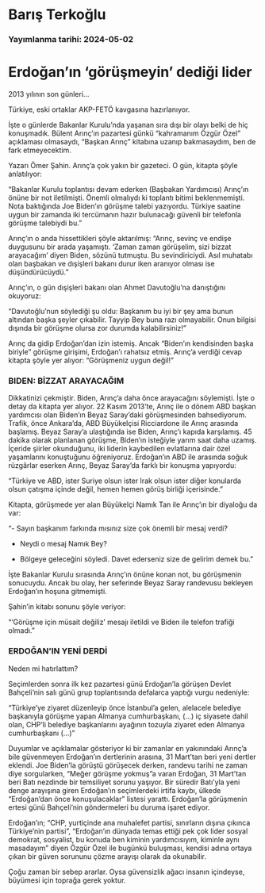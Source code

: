 # Barış Terkoğlu

### Yayımlanma tarihi: 2024-05-02

# Erdoğan’ın ‘görüşmeyin’ dediği lider

2013 yılının son günleri...

Türkiye, eski ortaklar AKP-FETÖ kavgasına hazırlanıyor.

İşte o günlerde Bakanlar Kurulu’nda yaşanan sıra dışı bir olayı belki de hiç konuşmadık. Bülent Arınç’ın pazartesi günkü “kahramanım Özgür Özel” açıklaması olmasaydı, “Başkan Arınç” kitabına uzanıp bakmasaydım, ben de fark etmeyecektim.

Yazarı Ömer Şahin. Arınç’a çok yakın bir gazeteci. O gün, kitapta şöyle anlatılıyor:

“Bakanlar Kurulu toplantısı devam ederken (Başbakan Yardımcısı) Arınç’ın önüne bir not iletilmişti. Önemli olmalıydı ki toplantı bitimi beklenmemişti. Nota baktığında Joe Biden’ın görüşme talebi yazıyordu. Türkiye saatine uygun bir zamanda iki tercümanın hazır bulunacağı güvenli bir telefonla görüşme talebiydi bu.”

Arınç’ın o anda hissettikleri şöyle aktarılmış: “Arınç, sevinç ve endişe duygusunu bir arada yaşamıştı. ‘Zaman zaman görüşelim, sizi bizzat arayacağım’ diyen Biden, sözünü tutmuştu. Bu sevindiriciydi. Asıl muhatabı olan başbakan ve dışişleri bakanı durur iken aranıyor olması ise düşündürücüydü.”

Arınç’ın, o gün dışişleri bakanı olan Ahmet Davutoğlu’na danıştığını okuyoruz:

“Davutoğlu’nun söylediği şu oldu: Başkanım bu iyi bir şey ama bunun altından başka şeyler çıkabilir. Tayyip Bey buna razı olmayabilir. Onun bilgisi dışında bir görüşme olursa zor durumda kalabilirsiniz!”

Arınç da gidip Erdoğan’dan izin istemiş. Ancak “Biden’ın kendisinden başka biriyle” görüşme girişimi, Erdoğan’ı rahatsız etmiş. Arınç’a verdiği cevap kitapta şöyle yer alıyor: “Görüşmeniz uygun değil!”


### BIDEN: BİZZAT ARAYACAĞIM

Dikkatinizi çekmiştir. Biden, Arınç’a daha önce arayacağını söylemişti. İşte o detay da kitapta yer alıyor. 22 Kasım 2013’te, Arınç ile o dönem ABD başkan yardımcısı olan Biden’ın Beyaz Saray’daki görüşmesinden bahsediyorum. Trafik, önce Ankara’da, ABD Büyükelçisi Ricciardone ile Arınç arasında başlamış. Beyaz Saray’a ulaştığında ise Biden, Arınç’ı kapıda karşılamış. 45 dakika olarak planlanan görüşme, Biden’ın isteğiyle yarım saat daha uzamış. İçeride şiirler okunduğunu, iki liderin kaybedilen evlatlarına dair özel yaşamlarını konuştuğunu öğreniyoruz. Erdoğan’ın ABD ile arasında soğuk rüzgârlar eserken Arınç, Beyaz Saray’da farklı bir konuşma yapıyordu:

“Türkiye ve ABD, ister Suriye olsun ister Irak olsun ister diğer konularda olsun çatışma içinde değil, hemen hemen görüş birliği içerisinde.”

Kitapta, görüşmede yer alan Büyükelçi Namık Tan ile Arınç’ın bir diyaloğu da var:

“- Sayın başkanım farkında mısınız size çok önemli bir mesaj verdi?

- Neydi o mesaj Namık Bey?

- Bölgeye geleceğini söyledi. Davet ederseniz size de gelirim demek bu.”

İşte Bakanlar Kurulu sırasında Arınç’ın önüne konan not, bu görüşmenin sonucuydu. Ancak bu olay, her seferinde Beyaz Saray randevusu bekleyen Erdoğan’ın hoşuna gitmemişti.

Şahin’in kitabı sonunu şöyle veriyor:

“‘Görüşme için müsait değiliz’ mesajı iletildi ve Biden ile telefon trafiği olmadı.”


### ERDOĞAN’IN YENİ DERDİ

Neden mi hatırlattım?

Seçimlerden sonra ilk kez pazartesi günü Erdoğan’la görüşen Devlet Bahçeli’nin salı günü grup toplantısında defalarca yaptığı vurgu nedeniyle:

“Türkiye’ye ziyaret düzenleyip önce İstanbul’a gelen, alelacele belediye başkanıyla görüşme yapan Almanya cumhurbaşkanı, (...) iç siyasete dahil olan, CHP’li belediye başkanlarını ayağının tozuyla ziyaret eden Almanya cumhurbaşkanı (...)”

Duyumlar ve açıklamalar gösteriyor ki bir zamanlar en yakınındaki Arınç’a bile güvenmeyen Erdoğan’ın dertlerinin arasına, 31 Mart’tan beri yeni dertler eklendi. Joe Biden’la görüştü görüşecek derken, randevu tarihi ne zaman diye sorgularken, “Meğer görüşme yokmuş”a varan Erdoğan, 31 Mart’tan beri Batı nezdinde bir temsiliyet sorunu yaşıyor. Bir süredir Batı’yla yeni denge arayışına giren Erdoğan’ın seçimlerdeki irtifa kaybı, ülkede “Erdoğan’dan önce konuşulacaklar” listesi yarattı. Erdoğan’la görüşmenin ertesi günü Bahçeli’nin göndermeleri bu duruma işaret ediyor.

Erdoğan’ın; “CHP, yurtiçinde ana muhalefet partisi, sınırların dışına çıkınca Türkiye’nin partisi”, “Erdoğan’ın dünyada temas ettiği pek çok lider sosyal demokrat, sosyalist, bu konuda ben kiminin yardımcısıyım, kiminle aynı masadayım” diyen Özgür Özel ile bugünkü buluşması, kendisi adına ortaya çıkan bir güven sorununu çözme arayışı olarak da okunabilir.

Çoğu zaman bir sebep ararlar. Oysa güvensizlik ağacı insanın içindeyse, büyümesi için toprağa gerek yoktur.

